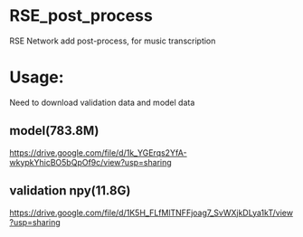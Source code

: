 # RSE_post_process
RSE Network add post-process, for music transcription

# Usage:
Need to download validation data and model data

## model(783.8M)
https://drive.google.com/file/d/1k_YGErqs2YfA-wkypkYhicBO5bQpOf9c/view?usp=sharing

## validation npy(11.8G)
https://drive.google.com/file/d/1K5H_FLfMlTNFFjoag7_SvWXjkDLya1kT/view?usp=sharing


